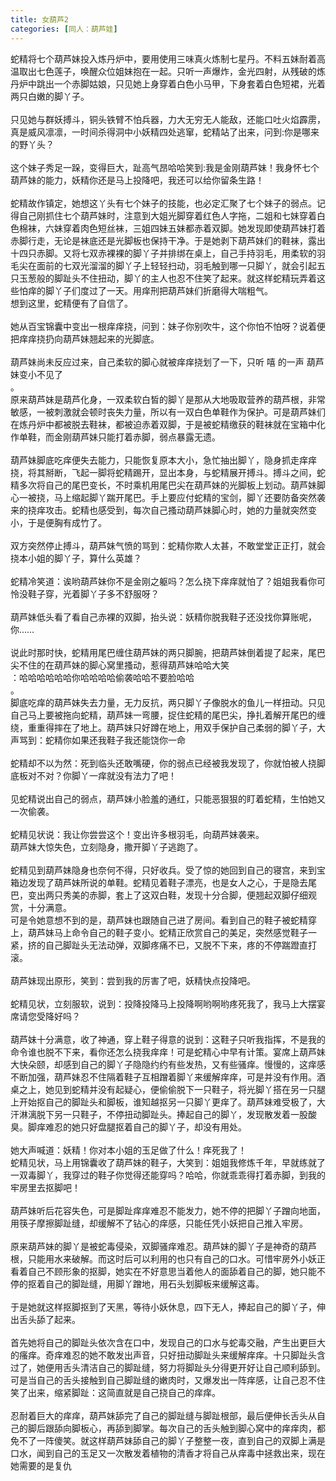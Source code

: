 ```yaml
---
title: 女葫芦2
categories: [同人：葫芦娃]
---
```


蛇精将七个葫芦妹投入炼丹炉中，要用使用三味真火炼制七星丹。不料五妹耐着高温取出七色莲子，唤醒众位姐妹抱在一起。只听一声爆炸，金光四射，从残破的炼丹炉中跳出一个赤脚姑娘，只见她上身穿着白色小马甲，下身套着白色短裙，光着两只白嫩的脚丫子。<br><br>只见她与群妖搏斗，铜头铁臂不怕兵器，力大无穷无人能敌，还能口吐火焰霹雳，真是威风凛凛，一时间杀得洞中小妖精四处逃窜，蛇精站了出来，问到:你是哪来的野丫头？<br><br>这个妹子秀足一跺，变得巨大，趾高气昂哈哈笑到:我是金刚葫芦妹！我身怀七个葫芦妹的能力，妖精你还是马上投降吧，我还可以给你留条生路！<br><br>蛇精故作镇定，她想这丫头有七个妹子的技能，也必定汇聚了七个妹子的弱点。记得自己刚抓住七个葫芦妹时，注意到大姐光脚穿着红色人字拖，二姐和七妹穿着白色棉袜，六妹穿着肉色短丝袜，三姐四妹五妹都赤着双脚。她发现即使葫芦妹打着赤脚行走，无论是袜底还是光脚板也保持干净。于是她剥下葫芦妹们的鞋袜，露出十四只赤脚。又将七双赤裸裸的脚丫子并排绑在桌上，自己手持羽毛，用柔软的羽毛尖在面前的七双光溜溜的脚丫子上轻轻扫动，羽毛触到哪一只脚丫，就会引起五只玉葱般的脚趾头不住扭动，脚丫的主人也忍不住笑了起来。就这样蛇精玩弄着这些怕痒的脚丫子们度过了一天。用痒刑把葫芦妹们折磨得大喘粗气。<br>想到这里，蛇精便有了自信了。<br><br>她从百宝锦囊中变出一根痒痒挠，问到：妹子你别吹牛，这个你怕不怕呀？说着便把痒痒挠扔向葫芦妹翘起来的光脚底。<br><br>葫芦妹尚未反应过来，自己柔软的脚心就被痒痒挠划了一下，只听 嘻 的一声 葫芦妹变小不见了<br>。<br>原来葫芦妹是葫芦化身，一双柔软白皙的脚丫是那从大地吸取营养的葫芦根，非常敏感，一被刺激就会顿时丧失力量，所以有一双白色单鞋作为保护。可是葫芦妹们在炼丹炉中都被脱去鞋袜，都被迫赤着双脚，于是被蛇精缴获的鞋袜就在宝箱中化作单鞋，而金刚葫芦妹只能打着赤脚，弱点暴露无遗。<br><br>葫芦妹脚底吃痒便失去能力，只能恢复原本大小，急忙抽出脚丫，隐身抓走痒痒挠，将其掰断，飞起一脚将蛇精踢开，显出本身，与蛇精展开搏斗。搏斗之间，蛇精多次将自己的尾巴变长，不时乘机用尾巴尖在葫芦妹的光脚板上划动。葫芦妹脚心一被挠，马上缩起脚丫踹开尾巴。手上要应付蛇精的宝剑，脚丫还要防备突然袭来的挠痒攻击。蛇精也感受到，每次自己搔动葫芦妹脚心时，她的力量就突然变小，于是便胸有成竹了。<br><br>双方突然停止搏斗，葫芦妹气愤的骂到：蛇精你欺人太甚，不敢堂堂正正打，就会挠本小姐的脚丫子，算什么英雄？<br><br>蛇精冷笑道：诶哟葫芦妹你不是金刚之躯吗？怎么挠下痒痒就怕了？姐姐我看你可怜没鞋子穿，光着脚丫子多不舒服呀？<br><br>葫芦妹低头看了看自己赤裸的双脚，抬头说：妖精你脱我鞋子还没找你算账呢，你……<br><br>说此时那时快，蛇精用尾巴缠住葫芦妹的两只脚腕，把葫芦妹倒着提了起来，尾巴尖不住的在葫芦妹的脚心窝里搔动，惹得葫芦妹哈哈大笑<br>：哈哈哈哈哈哈你哈哈哈哈偷袭哈哈不要脸哈哈<br>。<br>脚底吃痒的葫芦妹失去力量，无力反抗，两只脚丫子像脱水的鱼儿一样扭动。只见自己马上要被拖向蛇精，葫芦妹一弯腰，捉住蛇精的尾巴尖，挣扎着解开尾巴的缠绕，重重得摔在了地上。葫芦妹只好蹲在地上，用双手保护自己柔弱的脚丫子，大声骂到：蛇精你如果还我鞋子我还能饶你一命<br><br>蛇精却不以为然：死到临头还敢嘴硬，你的弱点已经被我发现了，你就怕被人挠脚底板对不对？你脚丫一痒就没有法力了吧！<br><br>见蛇精说出自己的弱点，葫芦妹小脸羞的通红，只能恶狠狠的盯着蛇精，生怕她又一次偷袭。<br><br>蛇精见状说：我让你尝尝这个！变出许多根羽毛，向葫芦妹袭来。<br>葫芦妹大惊失色，立刻隐身，撒开脚丫子逃跑了。<br><br>蛇精见到葫芦妹隐身也奈何不得，只好收兵。受了惊的她回到自己的寝宫，来到宝箱边发现了葫芦妹所说的单鞋。蛇精见着鞋子漂亮，也是女人之心，于是隐去尾巴，变出两只秀美的赤脚，套上了这双白鞋，发现十分合脚，便翘起双脚仔细观赏，十分满意。<br>可是令她意想不到的是，葫芦妹也跟随自己进了房间。看到自己的鞋子被蛇精穿上，葫芦妹马上命令自己的鞋子变小。蛇精正欣赏自己的美足，突然感觉鞋子一紧，挤的自己脚趾头无法动弹，双脚疼痛不已，又脱不下来，疼的不停踹蹬直打滚。<br><br>葫芦妹现出原形，笑到：尝到我的厉害了吧，妖精快点投降吧。<br><br>蛇精见状，立刻服软，说到：投降投降马上投降啊哟啊哟疼死我了，我马上大摆宴席请您受降好吗？<br><br>葫芦妹十分满意，收了神通，穿上鞋子得意的说到：这鞋子只听我指挥，不是我的命令谁也脱不下来，看你还怎么挠我痒痒！可是蛇精心中早有计策。宴席上葫芦妹大快朵颐，却感到自己的脚丫子隐隐约约有些发热，又有些骚痒。慢慢的，这痒感不断加强，葫芦妹忍不住隔着鞋子互相蹭着脚丫来缓解痒痒，可是并没有作用。酒桌之上，她见到蛇精并没有起疑心，便偷偷脱下一只鞋子，将光脚丫搭在另一只腿上开始抠自己的脚趾头和脚板，谁知越抠另一只脚丫更痒了。葫芦妹难受极了，大汗淋漓脱下另一只鞋子，不停扭动脚趾头。捧起自己的脚丫，发现散发着一股酸臭。脚痒难忍的她只好盘腿抠着自己的脚丫子，却没有用处。<br><br>她大声喊道：妖精！你对本小姐的玉足做了什么！痒死我了！<br>蛇精见状，马上用锦囊收了葫芦妹的鞋子，大笑到：姐姐我修炼千年，早就练就了一双毒脚丫，我穿过的鞋子你觉得还能穿吗？哈哈，你就乖乖得打着赤脚，到我的牢房里去抠脚吧！<br><br>葫芦妹听后花容失色，可是脚趾痒痒难忍不能发力，她不停的把脚丫子蹭向地面，用筷子摩擦脚趾缝，却缓解不了钻心的痒感，只能任凭小妖把自己推入牢房。<br><br>原来葫芦妹的脚丫是被蛇毒侵染，双脚骚痒难忍。葫芦妹的脚丫子是神奇的葫芦根，只能用水来破解。而这时后可以利用的也只有自己的口水。可惜牢房外小妖正看着自己不顾形象的抠脚，她实在不好意思当着他人的面舔着自己的脚，她只能不停的抠着自己的脚趾缝，用脚丫蹭地，用石头划脚板来缓解这毒。<br><br>于是她就这样抠脚抠到了天黑，等待小妖休息，四下无人，捧起自己的脚丫子，伸出舌头舔了起来。<br><br>首先她将自己的脚趾头依次含在口中，发现自己的口水与蛇毒交融，产生出更巨大的瘙痒。奇痒难忍的她不敢发出声音，只好扭动脚趾头来缓解痒痒。十只脚趾头含过了，她便用舌头清洁自己的脚趾缝，努力将脚趾头分得更开好让自己顺利舔到。可是当自己的舌头接触到自己脚趾缝的嫩肉时，又爆发出一阵痒感，让自己忍不住笑了出来，缩紧脚趾：这简直就是自己挠自己的痒痒。<br><br>忍耐着巨大的痒痒，葫芦妹舔完了自己的脚趾缝与脚趾根部，最后便伸长舌头从自己的脚后跟舔向脚板心，再舔到脚掌。每次自己的舌头触到脚心窝中的痒痒肉，都免不了一阵傻笑。就这样葫芦妹舔自己的脚丫子整整一夜，直到自己的双脚上满是口水，闻到自己的玉足又一次散发着植物的清香才将自己从痒毒中拯救出来，现在她需要的是复仇
